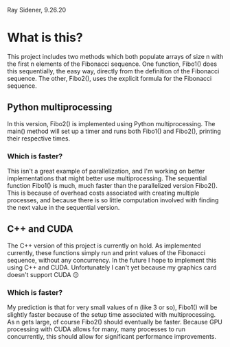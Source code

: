 Ray Sidener, 9.26.20

# What is this?
This project includes two methods which both populate arrays of size n with the first n elements of the Fibonacci sequence. One function, Fibo1()
does this sequentially, the easy way, directly from the definition of the Fibonacci sequence. The other, Fibo2(), uses the explicit formula
for the Fibonacci sequence.

## Python multiprocessing
  In this version, Fibo2() is implemented using Python multiprocessing. The main() method will set up a timer and runs both Fibo1() and Fibo2(), printing their respective times.
### Which is faster?
  This isn't a great example of parallelization, and I'm working on better implementations that might better use multiprocessing. The sequential function Fibo1() is much, much faster than the parallelized version Fibo2(). This is because of overhead costs associated with creating multiple processes, and because there is so little computation involved with finding the next value in the sequential version.

## C++ and CUDA
The C++ version of this project is currently on hold. As implemented currently, these functions simply run and print values of the Fibonacci sequence, without any concurrency.
In the future I hope to implement this using C++ and CUDA. Unfortunately I can't yet because my graphics card doesn't support CUDA :pensive:

### Which is faster?
  My prediction is that for very small values of n (like 3 or so), Fibo1() will be slightly faster because of the setup
    time associated with multiprocessing. As n gets large, of course Fibo2() should eventually be faster. Because GPU processing with CUDA allows for many, many processes to run concurrently, this should allow for significant performance improvements.
